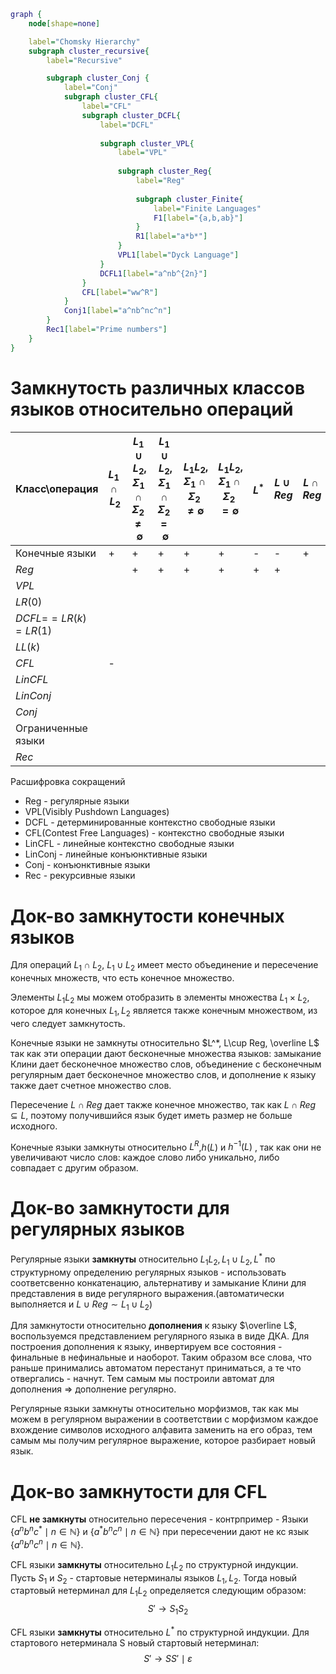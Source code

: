 ```dot
graph {
	node[shape=none]

	label="Chomsky Hierarchy"
	subgraph cluster_recursive{
		label="Recursive"

		subgraph cluster_Conj {
			label="Conj"
			subgraph cluster_CFL{
				label="CFL"
				subgraph cluster_DCFL{
					label="DCFL"
	
					subgraph cluster_VPL{
						label="VPL"
	
						subgraph cluster_Reg{
							label="Reg"
	
							subgraph cluster_Finite{
								label="Finite Languages"
								F1[label="{a,b,ab}"]
							}
							R1[label="a*b*"]
						}
						VPL1[label="Dyck Language"]
					}
					DCFL1[label="a^nb^{2n}"]
				}
				CFL[label="ww^R"]
			}
			Conj1[label="a^nb^nc^n"]
		}
		Rec1[label="Prime numbers"]
	}
}
```
# Замкнутость различных классов языков относительно операций

| Класс\операция        | $L_1 \cap L_2$ | $L_1 \cup L_2$,<br>$\Sigma_1\cap\Sigma_2\neq\emptyset$ | $L_1 \cup L_2$,<br>$\Sigma_1\cap\Sigma_2=\emptyset$ | $L_1L_2$,<br>$\Sigma_1\cap\Sigma_2\neq\emptyset$ | $L_1L_2$,<br>$\Sigma_1\cap\Sigma_2=\emptyset$ | $L^*$ | $L\cup Reg$ | $L\cap Reg$ | $\overline L$ | $h(L)$ | $h^{-1}(L)$ | $L^R$ |
| --------------------- | -------------- | ------------------------------------------------------ | --------------------------------------------------- | ------------------------------------------------ | --------------------------------------------- | ----- | ----------- | ----------- | ------------- | ------ | ----------- | ----- |
| Конечные языки        | +              | +                                                      | +                                                   | +                                                | +                                             | -     | -           | +           | -             | +      | +           | +     |
| $Reg$                 |                | +                                                      | +                                                   | +                                                | +                                             | +     | +           |             | +             | +      |             |       |
| $VPL$                 |                |                                                        |                                                     |                                                  |                                               |       |             |             |               |        |             |       |
| $LR(0)$               |                |                                                        |                                                     |                                                  |                                               |       |             |             |               |        |             |       |
| $DCFL=$$=LR(k)=LR(1)$ |                |                                                        |                                                     |                                                  |                                               |       |             |             |               |        |             |       |
| $LL(k)$               |                |                                                        |                                                     |                                                  |                                               |       |             |             |               |        |             |       |
| $CFL$                 | -              |                                                        |                                                     |                                                  |                                               |       |             |             |               |        |             |       |
| $LinCFL$              |                |                                                        |                                                     |                                                  |                                               |       |             |             |               |        |             |       |
| $LinConj$             |                |                                                        |                                                     |                                                  |                                               |       |             |             |               |        |             |       |
| $Conj$                |                |                                                        |                                                     |                                                  |                                               |       |             |             |               |        |             |       |
| Ограниченные языки    |                |                                                        |                                                     |                                                  |                                               |       |             |             |               |        |             |       |
| $Rec$                 |                |                                                        |                                                     |                                                  |                                               |       |             |             |               |        |             |       |

Расшифровка сокращений
- Reg - регулярные языки
- VPL(Visibly Pushdown Languages)
- DCFL - детерминированные контекстно свободные языки
- CFL(Contest Free Languages) - контекстно свободные языки
- LinCFL - линейные контекстно свободные языки
- LinConj - линейные конъюнктивные языки
- Conj - конъюнктивные языки
- Rec - рекурсивные языки

# Док-во замкнутости конечных языков
Для операций $L_1\cap L_2$, $L_1\cup L_2$ имеет место объединение и пересечение конечных множеств, что есть конечное множество.

Элементы $L_1L_2$ мы можем отобразить в элементы множества $L_1 \times L_2$, которое для конечных $L_1,L_2$ является также конечным множеством, из чего следует замкнутость.

Конечные языки не замкнуты относительно $L^*, L\cup Reg, \overline L$  так как эти операции дают бесконечные множества языков: замыкание Клини дает бесконечное множество слов, объединение с бесконечным регулярным дает бесконечное множество слов, и дополнение к языку также дает счетное множество слов.

Пересечение $L\cap Reg$ дает также конечное множество, так как $L\cap Reg \subseteq L$, поэтому получившийся язык будет иметь размер не больше исходного.

Конечные языки замкнуты относительно $L^R$,$h(L)$ и $h^{-1}(L)$ , так как они не увеличивают число слов: каждое слово либо уникально, либо совпадает с другим образом.
# Док-во замкнутости для регулярных языков

Регулярные языки **замкнуты** относительно $L_1L_2, L_1 \cup L_2, L^*$ по структурному определению регулярных языков - использовать соответсвенно конкатенацию, альтернативу и замыкание Клини для представления в виде регулярного выражения.(автоматически выполняется и $L\cup Reg \sim L_1 \cup L_2$)

Для замкнутости относительно **дополнения** к языку $\overline L$, воспользуемся представлением регулярного языка в виде ДКА. Для построения дополнения к языку, инвертируем все состояния - финальные в нефинальные и наоборот. Таким образом все слова, что раньше принимались автоматом перестанут приниматься, а те что отвергались - начнут. Тем самым мы построили автомат для дополнения $\Rightarrow$ дополнение регулярно.

Регулярные языки замкнуты относительно морфизмов, так как мы можем в регулярном выражении в соответствии с морфизмом каждое вхождение символов исходного алфавита заменить на его образ, тем самым мы получим регулярное выражение, которое разбирает новый язык.

# Док-во замкнутости для CFL
CFL **не замкнуты** относительно пересечения - контрпример -
Языки $\{a^nb^nc^*\mid n \in \mathbb N\}$ и $\{a^*b^nc^n\mid n \in \mathbb N\}$ при пересечении дают не кс язык $\{a^nb^nc^n \mid n \in \mathbb N\}$.



CFL языки **замкнуты** относительно $L_1L_2$ по структурной индукции.
Пусть $S_1$ и $S_2$ - стартовые нетерминалы языков $L_1,L_2$. Тогда новый стартовый нетерминал для $L_1L_2$ определяется следующим образом:
$$S' \to S_1S_2$$

CFL языки **замкнуты** относительно $L^*$ по структурной индукции.
Для стартового нетерминала S новый стартовый нетерминал:
$$S' \to SS' \mid \varepsilon$$